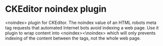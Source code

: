 # CKEditor noindex plugin
&lt;noindex&gt; plugin for CKEditor.
The noindex value of an HTML robots meta tag requests that automated Internet bots avoid indexing a web page.
Use it plugin to wrap content into &lt;noindex&gt;&lt;&#92;noindex&gt; which will only prevents indexing of the content between the tags, not the whole web page.
